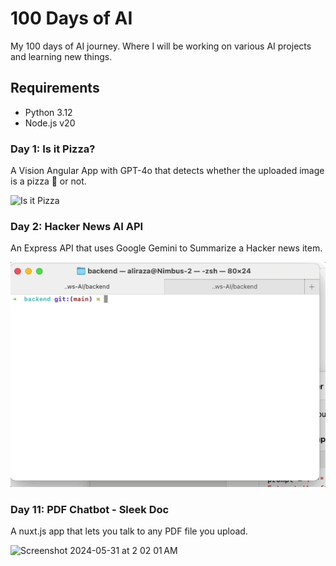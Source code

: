 # 100 Days of AI

My 100 days of AI journey. Where I will be working on various AI projects and learning new things.

## Requirements
- Python 3.12
- Node.js v20

### Day 1: Is it Pizza?
A Vision Angular App with GPT-4o that detects whether the uploaded image is a pizza 🍕 or not.

![Is it Pizza](Is-it-pizza.gif)


### Day 2: Hacker News AI API
An Express API that uses Google Gemini to Summarize a Hacker news item.

![HN AI](HN-AI.gif)


### Day 11: PDF Chatbot - Sleek Doc
A nuxt.js app that lets you talk to any PDF file you upload.

![Screenshot 2024-05-31 at 2 02 01 AM](https://github.com/aliirz/100-days-of-AI/assets/743962/c810c7d2-5451-40ba-bd84-4aca414603ea)
